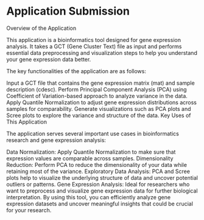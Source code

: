 # Application Submission

Overview of the Application

This application is a bioinformatics tool designed for gene expression analysis. It takes a GCT (Gene Cluster Text) file as input and performs essential data preprocessing and visualization steps to help you understand your gene expression data better.

The key functionalities of the application are as follows:

Input a GCT file that contains the gene expression matrix (mat) and sample description (cdesc).
Perform Principal Component Analysis (PCA) using Coefficient of Variation-based approach to analyze variance in the data.
Apply Quantile Normalization to adjust gene expression distributions across samples for comparability.
Generate visualizations such as PCA plots and Scree plots to explore the variance and structure of the data.
Key Uses of This Application

The application serves several important use cases in bioinformatics research and gene expression analysis:

Data Normalization: Apply Quantile Normalization to make sure that expression values are comparable across samples.
Dimensionality Reduction: Perform PCA to reduce the dimensionality of your data while retaining most of the variance.
Exploratory Data Analysis: PCA and Scree plots help to visualize the underlying structure of data and uncover potential outliers or patterns.
Gene Expression Analysis: Ideal for researchers who want to preprocess and visualize gene expression data for further biological interpretation.
By using this tool, you can efficiently analyze gene expression datasets and uncover meaningful insights that could be crucial for your research.
